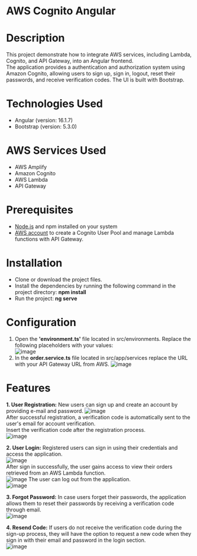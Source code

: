 # AWS Cognito Angular   
# Description 
This project demonstrate how to integrate AWS services, including Lambda, Cognito, and API Gateway, into an Angular frontend.              
The application provides a authentication and authorization system using Amazon Cognito, allowing users to sign up, sign in, logout, reset their passwords, and receive verification codes. The UI is built with Bootstrap.                 

# Technologies Used
- Angular (version: 16.1.7)
- Bootstrap (version: 5.3.0)

# AWS Services Used
- AWS Amplify
- Amazon Cognito
- AWS Lambda
- API Gateway
  
# Prerequisites       
- [Node.js](https://nodejs.org/en) and npm installed on your system
- [AWS account](https://aws.amazon.com/) to create a Cognito User Pool and manage Lambda functions with API Gateway.

# Installation     
- Clone or download the project files.     
- Install the dependencies by running the following command in the project directory: **npm install** 
- Run the project: **ng serve**

# Configuration
1. Open the **'environment.ts'** file located in src/environments. Replace the following placeholders with your values:  
   ![image](https://github.com/MiltiadisN/test/assets/103901423/8ecc0f8e-7d72-4ac3-ad4c-b22ad955e4b2)
2. In the **order.service.ts** file located in src/app/services replace the URL with your API Gateway URL from AWS.
   ![image](https://github.com/MiltiadisN/test/assets/103901423/86da52f6-1e86-46e2-a9a8-be7559fb4fcc)

# Features      
**1. User Registration:** New users can sign up and create an account by providing e-mail and password.
  ![image](https://github.com/MiltiadisN/test/assets/103901423/739b415e-9c2c-4d93-866a-b2ce8d2fa282)    
  After successful registration, a verification code is automatically sent to the user's email for account verification.    
  Insert the verification code after the registration process.        
  ![image](https://github.com/MiltiadisN/test/assets/103901423/7b013dbb-41d0-4a27-8d06-85cbef54c837)   

**2. User Login:** Registered users can sign in using their credentials and access the application.                  
  ![image](https://github.com/MiltiadisN/test/assets/103901423/87750e69-86b3-4b07-aba7-b967b2652a94)  
  After sign in successfully, the user gains access to view their orders retrieved from an AWS Lambda function.   
  ![image](https://github.com/MiltiadisN/test/assets/103901423/69fc5782-3b42-48ba-ba76-b22b5a224a40)
  The user can log out from the application.      
  ![image](https://github.com/MiltiadisN/test/assets/103901423/a4aa180f-9b0d-43ed-b50c-0b9f78ebf255)    

**3. Forgot Password:** In case users forget their passwords, the application allows them to reset their passwords by receiving a verification code through email.          
  ![image](https://github.com/MiltiadisN/test/assets/103901423/a4e13eb7-bcb5-4337-8777-8d37b4d55020)    
  
**4. Resend Code:** If users do not receive the verification code during the sign-up process, they will have the option to request a new code when 
  they sign in with their email and password in the login section.           
  ![image](https://github.com/MiltiadisN/test/assets/103901423/6f644325-5b97-4a30-94f6-9e8c8388243f)




